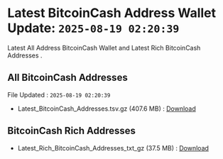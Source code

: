 # Latest BitcoinCash Address Wallet Update: `2025-08-19 02:20:39`

Latest All Address BitcoinCash Wallet and Latest Rich BitcoinCash Addresses .

## All BitcoinCash Addresses

File Updated : `2025-08-19 02:20:39`

- Latest_BitcoinCash_Addresses.tsv.gz (407.6 MB) : [Download](https://github.com/Pymmdrza/Rich-Address-Wallet/releases/tag/BitcoinCash)

## BitcoinCash Rich Addresses

- Latest_Rich_BitcoinCash_Addresses_txt_gz (37.5 MB) : [Download](https://github.com/Pymmdrza/Rich-Address-Wallet/releases/tag/BitcoinCash)
